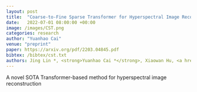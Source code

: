 ```yaml
---
layout: post
title:  "Coarse-to-Fine Sparse Transformer for Hyperspectral Image Reconstruction"
date:   2022-07-01 08:00:00 +00:00
image: /images/CST.png
categories: research
author: "Yuanhao Cai"
venue: "preprint"
paper: https://arxiv.org/pdf/2203.04845.pdf
bibtex: /bibtex/cst.txt
authors: Jing Lin *, <strong>Yuanhao Cai *</strong>, Xiaowan Hu, <a href="https://www.sigs.tsinghua.edu.cn/whq/">Haoqian Wang</a>, <a href="https://www.bell-labs.com/about/researcher-profiles/xyuan/">Xin Yuan</a>,  <a href="https://yulunzhang.com/">Yulun Zhang</a>, <a href="http://people.ee.ethz.ch/~timofter/">Radu Timofte</a>, <a href="https://ee.ethz.ch/the-department/faculty/professors/person-detail.OTAyMzM=.TGlzdC80MTEsMTA1ODA0MjU5.html">Luc Van Gool</a>
---
```

A novel SOTA Transformer-based method for hyperspectral image reconstruction